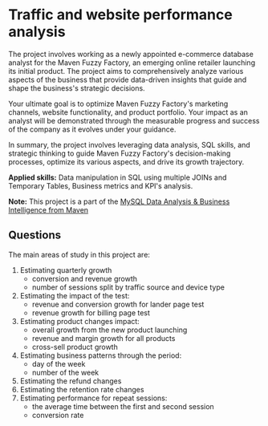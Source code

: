 # Traffic and website performance analysis 

<p>The project involves working as a newly appointed e-commerce database analyst for the Maven Fuzzy Factory, an emerging online retailer launching its initial product. The project aims to comprehensively analyze various aspects of the business that provide data-driven insights that guide and shape the business's strategic decisions.</p>

<p>Your ultimate goal is to optimize Maven Fuzzy Factory's marketing channels, website functionality, and product portfolio. Your impact as an analyst will be demonstrated through the measurable progress and success of the company as it evolves under your guidance.</p>

<p>In summary, the project involves leveraging data analysis, SQL skills, and strategic thinking to guide Maven Fuzzy Factory's decision-making processes, optimize its various aspects, and drive its growth trajectory.</p>

<p><b>Applied skills:</b> Data manipulation in SQL using multiple JOINs and Temporary Tables, Business metrics and KPI's analysis. 
  
 **Note:** This project is a part of the <a href="https://www.udemy.com/share/1022oW3@d_BD0cZjj9NmlW8V6ATOSfLA9kKAC4cW3m19Cn8wGy9W3onIBW5pLibtm1BnN3eHJg==/">MySQL Data Analysis & Business Intelligence from Maven</a> </p>
 
<p><h2>Questions</h2>

The main areas of study in this project are:
1. Estimating quarterly growth
   - conversion and revenue growth
   - number of sessions split by traffic source and device type
2. Estimating the impact of the test: 
   - revenue and conversion growth for lander page test
   - revenue growth for billing page test
3. Estimating product changes impact:
   - overall growth from the new product launching
   - revenue and margin growth for all products
   - cross-sell product growth
4. Estimating business patterns through the period:
   - day of the week
   - number of the week
5. Estimating the refund changes
6. Estimating the retention rate changes
7. Estimating performance for repeat sessions:
   - the average time between the first and second session
   - conversion rate
